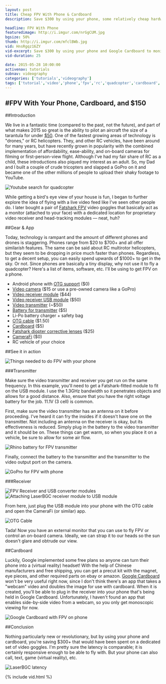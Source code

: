 ```yaml
---
layout: post
title: Cheap FPV With Phone & Cardboard
description: Save $300 by using your phone, some relatively cheap hardware, and Google Cardboard to monitor your FPV flights.

headline: FPV With Phone
featuredimage: http://i.imgur.com/nrGgCUM.jpg
bgsize: 50%
thumb: http://i.imgur.com/mfclBWb.jpg
vid: HnsRgqz16ZY
vid-excerpt: Save $300 by using your phone and Google Cardboard to monitor your FPV flights.
vid-duration: 25

date: 2015-05-28 10:00:00
activenav: tutorials
subnav: videography
categories: ['tutorials','videography']
tags: ['tutorial','video','phone','fpv','rc','quadcopter','cardboard','otg']
---
```

#FPV With Your Phone, Cardboard, and $150
---

##Introduction

We live in a fantastic time (compared to the past, not the future), and part of what makes 2015 so great is the ability to pilot an aircraft the size of a tarantula for under <a href="http://amzn.to/1Ayrh20" class="amazon">$50</a>. One of the fastest growing areas of technology is "drones," or RC helicopters. They, and other RC vehicles, have been around for many years, but have recently grown in popularity with the combined implementation of affordability, ease-ability, and on-board cameras for filming or first-person-view flight. Although I've had my fair share of RC as a child, these introductions also piqued my interest as an adult. So, my Dad and I built a couple of crude tricopters and slapped a GoPro on it and became one of the other millions of people to upload their shaky footage to YouTube.

<img src="http://i.imgur.com/PX8cBEk.jpg" alt="Youtube search for quadcopter">

While getting a bird's eye view of your house is fun, I began to further explore the idea of flying with a live video feed like I've seen other people do. I later bought a pair of <a href="http://amzn.to/1EavyU2" class="amazon">Fatshark FPV</a> video goggles that basically act as a monitor (attached to your face) with a dedicated location for proprietary video receiver and head-tracking modules — neat, huh?

##Gear & App

Today, technology is rampant and the amount of different phones and drones is staggering. Phones range from $20 to $700+ and all offer similar*ish* features. The same can be said about RC multirotor helicopters, but they seem to be dropping in price much faster than phones. Regardless, to get a decent setup, you can easily spend upwards of $1000+ to get in the sky. Or not. Since phones are basically a tiny display, why not use it to fly a quadcopter? Here's a list of items, software, etc. I'll be using to get FPV on a phone.

* Android phone with <a href="https://play.google.com/store/apps/details?id=com.homesoft.otgtroubshooter&hl=en">OTG support</a> ($0)
* <a href="http://www.hobbyking.com/hobbyking/store/__72581__Aomway_Mini_600TVL_FPV_Tuned_CMOS_Camera_with_Microphone_and_shielded_cable_NTSC_.html">Video camera</a> ($15 or use a pre-owned camera like a GoPro)
* <a href="http://laserbgc.com/index.php?route=product/product&path=67&product_id=75">Video receiver module</a> ($44)
* <a href="http://laserbgc.com/index.php?route=product/product&product_id=82">Video receiver USB module</a> ($50)
* <a href="http://www.readymaderc.com/store/index.php?main_page=product_info&products_id=1017">Video transmitter</a> (~$50)
* <a href="http://www.hobbyking.com/hobbyking/store/__7308__Rhino_610mAh_3S_11_1v_20C_Lipoly_Pack.html">Battery for transmitter</a> ($5)
* Li-Po battery charger + safety bag
* <a href="http://amzn.to/1HwM5El" class="amazon">OTG cable</a> ($1.50)
* <a href="http://amzn.to/1HwLYZl" class="amazon">Cardboard</a> ($5)
* <a href="http://amzn.to/1HwMgze" class="amazon">Fatshark diopter corrective lenses</a> ($25)
* <a href="https://play.google.com/store/apps/details?id=com.vaultmicro.camerafi&hl=en">CameraFi</a> ($0)
* RC vehicle of your choice

##See it in action

<img src="http://i.imgur.com/et3BG5o.jpg" alt="Things needed to do FPV with your phone">

###Transmitter

Make sure the video transmitter and receiver you get run on the same frequency. In this example, you'll need to get a Fatshark-fitted module to fit on the USB module. I use the 1.3GHz bandwidth so it penetrates objects and allows for a good distance. Also, ensure that you have the right voltage battery for the job. 11.1V (3 cell) is common.

First, make sure the video transmitter has an antenna on it before proceeding. I've heard it can fry the insides if it doesn't have one on the transmitter. Not including an antenna on the receiver is okay, but its effectiveness is reduced. Simply plug in the battery to the video transmitter and it should be on. These things can get warm, so when you place it on a vehicle, be sure to allow for some air flow.

<img src="http://i.imgur.com/YCx6qTB.jpg" alt="Rhino battery for FPV transmitter">

Finally, connect the battery to the transmitter and the transmitter to the video output port on the camera.

<img src="http://i.imgur.com/mTeMVMi.jpg" alt="GoPro for FPV with phone">

###Receiver

<img src="http://i.imgur.com/pVkuLDT.jpg" alt="FPV Receiver and USB converter modules">

<img src="http://i.imgur.com/2SvN1os.gifv" alt="Attaching LaserBGC receiver module to USB module">

From here, just plug the USB module into your phone with the OTG cable and open the CameraFi (or similar) app.

<img src="http://i.imgur.com/09N6udO.jpg" alt="OTG Cable">

Tada! Now you have an external monitor that you can use to fly FPV or control an on-board camera. Ideally, we can strap it to our heads so the sun doesn't glare and obtrude our view.

##Cardboard

Luckily, Google implemented some free plans so anyone can turn their phone into a (virtual reality) headset! With the help of Chinese manufacturers and free shipping, you can get a precut kit with the magnet, eye pieces, and other required parts on ebay or amazon. <a href="http://www.google.com/get/cardboard">Google Cardboard</a> won't be very useful right now, since I don't think there's an app that takes a "webcam" video and doubles the image for use with cardboard. When it is created, you'll be able to plug in the receiver into your phone that's being held in Google Cardboard. Unfortunately, I haven't found an app that enables side-by-side video from a webcam, so you only get monoscopic viewing for now.

<img src="http://i.imgur.com/eFjjizt.jpg" alt="Google Cardboard with FPV on phone">

##Conclusion

Nothing particularly new or revolutionary, but by using your phone and cardboard, you're saving $300+ that would have been spent on a dedicated set of video goggles. I'm pretty sure the latency is comparable; it is certainly responsive enough to be able to fly with. But your phone can also call, text, game (virtual reality), etc.

<img src="http://i.imgur.com/oXilp86.gifv" alt="LaserBGC latency">

{% include vid.html %}